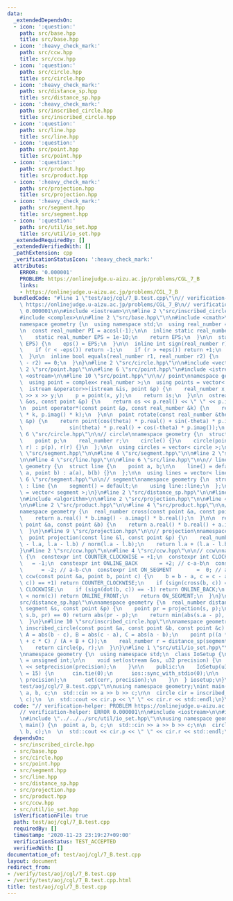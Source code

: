 ```yaml
---
data:
  _extendedDependsOn:
  - icon: ':question:'
    path: src/base.hpp
    title: src/base.hpp
  - icon: ':heavy_check_mark:'
    path: src/ccw.hpp
    title: src/ccw.hpp
  - icon: ':question:'
    path: src/circle.hpp
    title: src/circle.hpp
  - icon: ':heavy_check_mark:'
    path: src/distance_sp.hpp
    title: src/distance_sp.hpp
  - icon: ':heavy_check_mark:'
    path: src/inscribed_circle.hpp
    title: src/inscribed_circle.hpp
  - icon: ':question:'
    path: src/line.hpp
    title: src/line.hpp
  - icon: ':question:'
    path: src/point.hpp
    title: src/point.hpp
  - icon: ':question:'
    path: src/product.hpp
    title: src/product.hpp
  - icon: ':heavy_check_mark:'
    path: src/projection.hpp
    title: src/projection.hpp
  - icon: ':heavy_check_mark:'
    path: src/segment.hpp
    title: src/segment.hpp
  - icon: ':question:'
    path: src/util/io_set.hpp
    title: src/util/io_set.hpp
  _extendedRequiredBy: []
  _extendedVerifiedWith: []
  _pathExtension: cpp
  _verificationStatusIcon: ':heavy_check_mark:'
  attributes:
    ERROR: '0.000001'
    PROBLEM: https://onlinejudge.u-aizu.ac.jp/problems/CGL_7_B
    links:
    - https://onlinejudge.u-aizu.ac.jp/problems/CGL_7_B
  bundledCode: "#line 1 \"test/aoj/cgl/7_B.test.cpp\"\n// verification-helper: PROBLEM\
    \ https://onlinejudge.u-aizu.ac.jp/problems/CGL_7_B\n// verification-helper: ERROR\
    \ 0.000001\n\n#include <iostream>\n\n#line 2 \"src/inscribed_circle.hpp\"\n\n\
    #include <complex>\n\n#line 2 \"src/base.hpp\"\n\n#include <cmath>\n\n// base\n\
    namespace geometry {\n  using namespace std;\n  using real_number = long double;\n\
    \n  const real_number PI = acosl(-1);\n\n  inline static real_number &eps() {\n\
    \    static real_number EPS = 1e-10;\n    return EPS;\n  }\n\n  static void set_eps(real_number\
    \ EPS) {\n    eps() = EPS;\n  }\n\n  inline int sign(real_number r) {\n    set_eps(1e-10);\n\
    \    if (r < -eps()) return -1;\n    if (r > +eps()) return +1;\n    return 0;\n\
    \  }\n\n  inline bool equals(real_number r1, real_number r2) {\n    return sign(r1\
    \ - r2) == 0;\n  }\n}\n#line 2 \"src/circle.hpp\"\n\n#include <vector>\n\n#line\
    \ 2 \"src/point.hpp\"\n\n#line 6 \"src/point.hpp\"\n#include <istream>\n#include\
    \ <ostream>\n\n#line 10 \"src/point.hpp\"\n\n// point\nnamespace geometry {\n\
    \  using point = complex< real_number >;\n  using points = vector< point >;\n\n\
    \  istream &operator>>(istream &is, point &p) {\n    real_number x, y;\n    is\
    \ >> x >> y;\n    p = point(x, y);\n    return is;\n  }\n\n  ostream &operator<<(ostream\
    \ &os, const point &p) {\n    return os << p.real() << \" \" << p.imag();\n  }\n\
    \n  point operator*(const point &p, const real_number &k) {\n    return point(p.real()\
    \ * k, p.imag() * k);\n  }\n\n  point rotate(const real_number &theta, const point\
    \ &p) {\n    return point(cos(theta) * p.real() + sin(-theta) * p.imag(),\n  \
    \               sin(theta) * p.real() + cos(-theta) * p.imag());\n  }\n}\n#line\
    \ 6 \"src/circle.hpp\"\n\n// circle\nnamespace geometry {\n  struct circle {\n\
    \    point p;\n    real_number r;\n    circle() {}\n    circle(point p, real_number\
    \ r) : p(p), r(r) {}\n  };\n\n  using circles = vector< circle >;\n}\n#line 2\
    \ \"src/segment.hpp\"\n\n#line 4 \"src/segment.hpp\"\n\n#line 2 \"src/line.hpp\"\
    \n\n#line 4 \"src/line.hpp\"\n\n#line 6 \"src/line.hpp\"\n\n// line \nnamespace\
    \ geometry {\n  struct line {\n    point a, b;\n\n    line() = default;\n    line(point\
    \ a, point b) : a(a), b(b) {}\n  };\n\n  using lines = vector< line >;\n}\n#line\
    \ 6 \"src/segment.hpp\"\n\n// segment\nnamespace geometry {\n  struct segment\
    \ : line {\n    segment() = default;\n    using line::line;\n  };\n\n  using segments\
    \ = vector< segment >;\n}\n#line 2 \"src/distance_sp.hpp\"\n\n#line 4 \"src/distance_sp.hpp\"\
    \n#include <algorithm>\n\n#line 2 \"src/projection.hpp\"\n\n#line 4 \"src/projection.hpp\"\
    \n\n#line 2 \"src/product.hpp\"\n\n#line 4 \"src/product.hpp\"\n\n// product\n\
    namespace geometry {\n  real_number cross(const point &a, const point &b) {\n\
    \    return a.real() * b.imag() - a.imag() * b.real();\n  }\n\n  real_number dot(const\
    \ point &a, const point &b) {\n    return a.real() * b.real() + a.imag() * b.imag();\n\
    \  }\n}\n#line 9 \"src/projection.hpp\"\n\n// projection\nnamespace geometry {\n\
    \  point projection(const line &l, const point &p) {\n    real_number t = dot(p\
    \ - l.a, l.a - l.b) / norm(l.a - l.b);\n    return l.a + (l.a - l.b) * t;\n  }\n\
    }\n#line 2 \"src/ccw.hpp\"\n\n#line 4 \"src/ccw.hpp\"\n\n// ccw\nnamespace geometry\
    \ {\n  constexpr int COUNTER_CLOCKWISE = +1;\n  constexpr int CLOCKWISE      \
    \   = -1;\n  constexpr int ONLINE_BACK       = +2; // c-a-b\n  constexpr int ONLINE_FRONT\
    \      = -2; // a-b-c\n  constexpr int ON_SEGMENT        =  0; // a-c-b\n  int\
    \ ccw(const point &a, point b, point c) {\n    b = b - a, c = c - a;\n    if (sign(cross(b,\
    \ c)) == +1) return COUNTER_CLOCKWISE;\n    if (sign(cross(b, c)) == -1) return\
    \ CLOCKWISE;\n    if (sign(dot(b, c)) == -1) return ONLINE_BACK;\n    if (norm(b)\
    \ < norm(c)) return ONLINE_FRONT;\n    return ON_SEGMENT;\n  }\n}\n#line 11 \"\
    src/distance_sp.hpp\"\n\nnamespace geometry {\n  real_number distance_sp(const\
    \ segment &s, const point &p) {\n    point pr = projection(s, p);\n    if (ccw(s.a,\
    \ s.b, pr) == 0) return abs(pr - p);\n    return min(abs(s.a - p), abs(s.b - p));\n\
    \  }\n}\n#line 10 \"src/inscribed_circle.hpp\"\n\nnamespace geometry {\n  circle\
    \ inscribed_circle(const point &a, const point &b, const point &c) {\n    real_number\
    \ A = abs(b - c), B = abs(c - a), C = abs(a - b);\n    point p((a * A + b * B\
    \ + c * C) / (A + B + C));\n    real_number r = distance_sp(segment(a, b), p);\n\
    \    return circle(p, r);\n  }\n}\n#line 1 \"src/util/io_set.hpp\"\n#include <iomanip>\n\
    \nnamespace geometry {\n  using namespace std;\n  class IoSetup {\n    using u32\
    \ = unsigned int;\n\n    void set(ostream &os, u32 precision) {\n      os << fixed\
    \ << setprecision(precision);\n    }\n\n    public:\n    IoSetup(u32 precision\
    \ = 15) {\n      cin.tie(0);\n      ios::sync_with_stdio(0);\n\n      set(cout,\
    \ precision);\n      set(cerr, precision);\n    }\n  } iosetup;\n}\n#line 8 \"\
    test/aoj/cgl/7_B.test.cpp\"\n\nusing namespace geometry;\nint main() {\n  point\
    \ a, b, c;\n  std::cin >> a >> b >> c;\n\n  circle cir = inscribed_circle(a, b,\
    \ c);\n  \n  std::cout << cir.p << \" \" << cir.r << std::endl;\n}\n"
  code: "// verification-helper: PROBLEM https://onlinejudge.u-aizu.ac.jp/problems/CGL_7_B\n\
    // verification-helper: ERROR 0.000001\n\n#include <iostream>\n\n#include \"../../../src/inscribed_circle.hpp\"\
    \n#include \"../../../src/util/io_set.hpp\"\n\nusing namespace geometry;\nint\
    \ main() {\n  point a, b, c;\n  std::cin >> a >> b >> c;\n\n  circle cir = inscribed_circle(a,\
    \ b, c);\n  \n  std::cout << cir.p << \" \" << cir.r << std::endl;\n}\n"
  dependsOn:
  - src/inscribed_circle.hpp
  - src/base.hpp
  - src/circle.hpp
  - src/point.hpp
  - src/segment.hpp
  - src/line.hpp
  - src/distance_sp.hpp
  - src/projection.hpp
  - src/product.hpp
  - src/ccw.hpp
  - src/util/io_set.hpp
  isVerificationFile: true
  path: test/aoj/cgl/7_B.test.cpp
  requiredBy: []
  timestamp: '2020-11-23 23:19:27+09:00'
  verificationStatus: TEST_ACCEPTED
  verifiedWith: []
documentation_of: test/aoj/cgl/7_B.test.cpp
layout: document
redirect_from:
- /verify/test/aoj/cgl/7_B.test.cpp
- /verify/test/aoj/cgl/7_B.test.cpp.html
title: test/aoj/cgl/7_B.test.cpp
---
```

